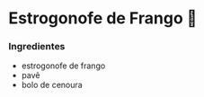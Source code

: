 # Estrogonofe de Frango :chicken:

### Ingredientes

- estrogonofe de frango
- pavê
- bolo de cenoura